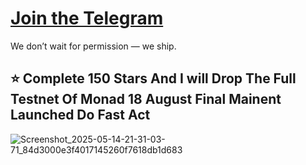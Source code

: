 

# [**Join the Telegram**](https://t.me/Offical_Im_kazuha)  
We don’t wait for permission — we ship.
## ⭐ Complete 150 Stars And I will Drop The Full Testnet Of Monad 18 August Final Mainent Launched Do Fast Act
![Screenshot_2025-05-14-21-31-03-71_84d3000e3f4017145260f7618db1d683](https://github.com/user-attachments/assets/80b16ec1-6a19-4f96-9e97-1d13d6528b48)


